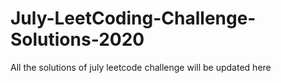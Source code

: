 # July-LeetCoding-Challenge-Solutions-2020
All the solutions of july leetcode challenge will be updated here
